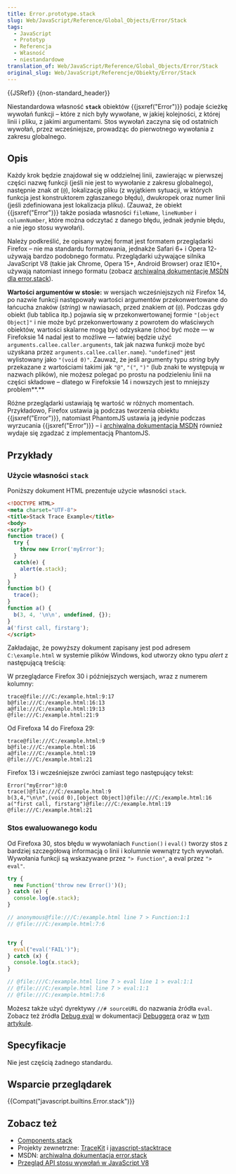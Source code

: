 ```yaml
---
title: Error.prototype.stack
slug: Web/JavaScript/Reference/Global_Objects/Error/Stack
tags:
  - JavaScript
  - Prototyp
  - Referencja
  - Własność
  - niestandardowe
translation_of: Web/JavaScript/Reference/Global_Objects/Error/Stack
original_slug: Web/JavaScript/Referencje/Obiekty/Error/Stack
---
```

{{JSRef}} {{non-standard_header}}

Niestandardowa własność **`stack`** obiektów {{jsxref("Error")}} podaje ścieżkę wywołań funkcji – które z nich były wywołane, w jakiej kolejności, z której linii i pliku, z jakimi argumentami. Stos wywołań zaczyna się od ostatnich wywołań, przez wcześniejsze, prowadząc do pierwotnego wywołania z zakresu globalnego.

## Opis

Każdy krok będzie znajdował się w oddzielnej linii, zawierając w pierwszej części nazwę funkcji (jeśli nie jest to wywołanie z zakresu globalnego), następnie znak _at_ (`@`), lokalizację pliku (z wyjątkiem sytuacji, w których funkcja jest konstruktorem zgłaszanego błędu), dwukropek oraz numer linii (jeśli zdefiniowana jest lokalizacja pliku). (Zauważ, że obiekt {{jsxref("Error")}} także posiada własności `fileName`, `lineNumber` i `columnNumber`, które można odczytać z danego błędu, jednak jedynie błędu, a nie jego stosu wywołań).

Należy podkreślić, że opisany wyżej format jest formatem przeglądarki Firefox – nie ma standardu formatowania, jednakże Safari 6+ i Opera 12- używają bardzo podobnego formatu. Przeglądarki używające silnika JavaScript V8 (takie jak Chrome, Opera 15+, Android Browser) oraz IE10+, używają natomiast innego formatu (zobacz [archiwalną dokumentację MSDN dla error.stack](https://web.archive.org/web/20140210004225/http://msdn.microsoft.com/en-us/library/windows/apps/hh699850.aspx)).

**Wartości argumentów w stosie:** w wersjach wcześniejszych niż Firefox 14, po nazwie funkcji następowały wartości argumentów przekonwertowane do łańcucha znaków (_string_) w nawiasach, przed znakiem _at_ (`@`). Podczas gdy obiekt (lub tablica itp.) pojawia się w przekonwertowanej formie `"[object Object]"` i nie może być przekonwertowany z powrotem do właściwych obiektów, wartości skalarne mogą być odzyskane (choć być może — w Firefoksie 14 nadal jest to możliwe — łatwiej będzie użyć `arguments.callee.caller.arguments`, tak jak nazwa funkcji może być uzyskana przez  `arguments.callee.caller.name`). `"undefined"` jest wylistowany jako `"(void 0)"`. Zauważ, że jeśli argumenty typu _string_ były przekazane z wartościami takimi jak `"@"`, `"("`, `")"` (lub znaki te występują w nazwach plików), nie możesz polegać po prostu na podzieleniu linii na części składowe – dlatego w Firefoksie 14 i nowszych jest to mniejszy problem**.**

Różne przeglądarki ustawiają tę wartość w różnych momentach. Przykładowo, Firefox ustawia ją podczas tworzenia obiektu {{jsxref("Error")}}, natomiast PhantomJS ustawia ją jedynie podczas wyrzucania {{jsxref("Error")}} – i [archiwalna dokumentacja MSDN](https://web.archive.org/web/20140210004225/http://msdn.microsoft.com/en-us/library/windows/apps/hh699850.aspx) również wydaje się zgadzać z implementacją PhantomJS.

## Przykłady

### Użycie własności `stack`

Poniższy dokument HTML prezentuje użycie własności `stack`.

```html
<!DOCTYPE HTML>
<meta charset="UTF-8">
<title>Stack Trace Example</title>
<body>
<script>
function trace() {
  try {
    throw new Error('myError');
  }
  catch(e) {
    alert(e.stack);
  }
}
function b() {
  trace();
}
function a() {
  b(3, 4, '\n\n', undefined, {});
}
a('first call, firstarg');
</script>
```

Zakładając, że powyższy dokument zapisany jest pod adresem `C:\example.html` w systemie plików Windows, kod utworzy okno typu _alert_ z następującą treścią:

W przeglądarce Firefox 30 i późniejszych wersjach, wraz z numerem kolumny:

    trace@file:///C:/example.html:9:17
    b@file:///C:/example.html:16:13
    a@file:///C:/example.html:19:13
    @file:///C:/example.html:21:9

Od Firefoxa 14 do Firefoxa 29:

    trace@file:///C:/example.html:9
    b@file:///C:/example.html:16
    a@file:///C:/example.html:19
    @file:///C:/example.html:21

Firefox 13 i wcześniejsze zwróci zamiast tego następujący tekst:

    Error("myError")@:0
    trace()@file:///C:/example.html:9
    b(3,4,"\n\n",(void 0),[object Object])@file:///C:/example.html:16
    a("first call, firstarg")@file:///C:/example.html:19
    @file:///C:/example.html:21

### Stos ewaluowanego kodu

Od Firefoxa 30, stos błędu w wywołaniach `Function()` i `eval()` tworzy stos z bardziej szczegółową informacją o linii i kolumnie wewnątrz tych wywołań. Wywołania funkcji są wskazywane przez `"> Function"`, a eval przez `"> eval"`.

```js
try {
  new Function('throw new Error()')();
} catch (e) {
  console.log(e.stack);
}

// anonymous@file:///C:/example.html line 7 > Function:1:1
// @file:///C:/example.html:7:6


try {
  eval("eval('FAIL')");
} catch (x) {
  console.log(x.stack);
}

// @file:///C:/example.html line 7 > eval line 1 > eval:1:1
// @file:///C:/example.html line 7 > eval:1:1
// @file:///C:/example.html:7:6
```

Możesz także użyć dyrektywy `//# sourceURL` do nazwania źródła `eval`. Zobacz też źródła [Debug eval](/pl/docs/Tools/Debugger/How_to/Debug_eval_sources) w dokumentacji [Debuggera](/pl/docs/Tools/Debugger) oraz w [tym artykule](http://fitzgeraldnick.com/weblog/59/).

## Specyfikacje

Nie jest częścią żadnego standardu.

## Wsparcie przeglądarek

{{Compat("javascript.builtins.Error.stack")}}

## Zobacz też

- [Components.stack](/pl/docs/Components.stack)
- Projekty zewnetrzne: [TraceKit](https://github.com/csnover/TraceKit/) i [javascript-stacktrace](https://github.com/eriwen/javascript-stacktrace)
- MSDN: [archiwalna dokumentacja error.stack](https://web.archive.org/web/20140210004225/http://msdn.microsoft.com/en-us/library/windows/apps/hh699850.aspx)
- [Przegląd API stosu wywołań w JavaScript V8](https://github.com/v8/v8/wiki/Stack%20Trace%20API)
